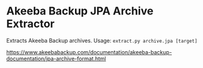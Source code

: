 # Akeeba Backup JPA Archive Extractor

Extracts Akeeba Backup archives. Usage: `extract.py archive.jpa [target]`

https://www.akeebabackup.com/documentation/akeeba-backup-documentation/jpa-archive-format.html
